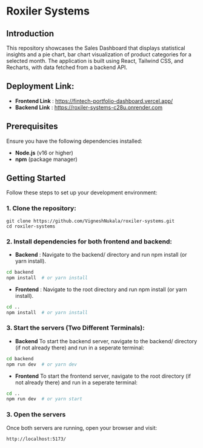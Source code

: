 # **Roxiler Systems** 

## **Introduction**  
This repository showcases the Sales Dashboard that displays statistical insights and a pie chart, bar chart visualization of product categories for a selected month. The application is built using React, Tailwind CSS, and Recharts, with data fetched from a backend API.

## **Deployment Link:**
- **Frontend Link** : https://fintech-portfolio-dashboard.vercel.app/
- **Backend Link** : https://roxiler-systems-c28u.onrender.com

## **Prerequisites**

Ensure you have the following dependencies installed:

- **Node.js** (v16 or higher)
- **npm** (package manager)

## **Getting Started**  

Follow these steps to set up your development environment:

### **1. Clone the repository:**  

```
git clone https://github.com/VigneshNukala/roxiler-systems.git
cd roxiler-systems
```

### **2. Install dependencies for both frontend and backend:**

- **Backend** : Navigate to the backend/ directory and run npm install (or yarn install).
```bash
cd backend
npm install  # or yarn install
```

- **Frontend** : Navigate to the root directory and run npm install (or yarn install).
```bash
cd ..
npm install  # or yarn install
```

### **3. Start the servers (Two Different Terminals):**
- **Backend**
To start the backend server, navigate to the backend/ directory (if not already there) and run in a seperate terminal:
```bash
cd backend
npm run dev  # or yarn dev
```
- **Frontend**
To start the frontend server, navigate to the root directory (if not already there) and run in a seperate terminal:
```bash
cd ..
npm run dev  # or yarn start
```

### **3. Open the servers**
Once both servers are running, open your browser and visit:
```
http://localhost:5173/
```



